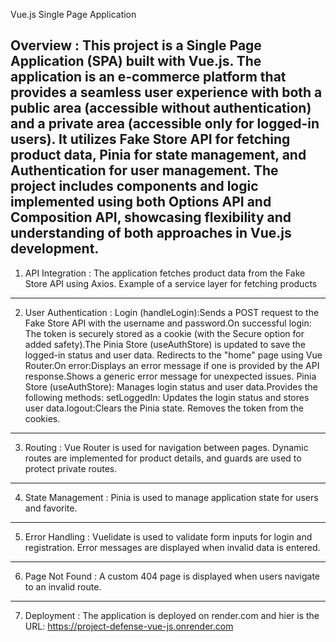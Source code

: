 Vue.js Single Page Application 

Overview :
This project is a Single Page Application (SPA) built with Vue.js. The application is an e-commerce platform that provides a seamless user experience with both a public area (accessible without authentication) 
and a private area (accessible only for logged-in users). It utilizes Fake Store API for fetching product data, Pinia for state management, and Authentication for user management.
The project includes components and logic implemented using both Options API and Composition API, showcasing flexibility and understanding of both approaches in Vue.js development.
-------------------------------------
1. API Integration :
The application fetches product data from the Fake Store API using Axios.
Example of a service layer for fetching products
-------------------------------------
2. User Authentication : 
Login (handleLogin):Sends a POST request to the Fake Store API with the username and password.On successful login:
The token is securely stored as a cookie (with the Secure option for added safety).The Pinia Store (useAuthStore) is updated to save the logged-in status and user data.
Redirects to the "home" page using Vue Router.On error:Displays an error message if one is provided by the API response.Shows a generic error message for unexpected issues.
Pinia Store (useAuthStore): Manages login status and user data.Provides the following methods: setLoggedIn: Updates the login status and stores user data.logout:Clears the Pinia state.
Removes the token from the cookies.
------------------------------------
3. Routing : 
Vue Router is used for navigation between pages.
Dynamic routes are implemented for product details, and guards are used to protect private routes.
------------------------------------
4. State Management : 
Pinia is used to manage application state for users and favorite.
-----------------------------------
5. Error Handling : 
Vuelidate is used to validate form inputs for login and registration.
Error messages are displayed when invalid data is entered.
------------------------------------
6. Page Not Found : 
A custom 404 page is displayed when users navigate to an invalid route.
-----------------------------------
7. Deployment : 
The application is deployed on render.com and hier is the URL: https://project-defense-vue-js.onrender.com
